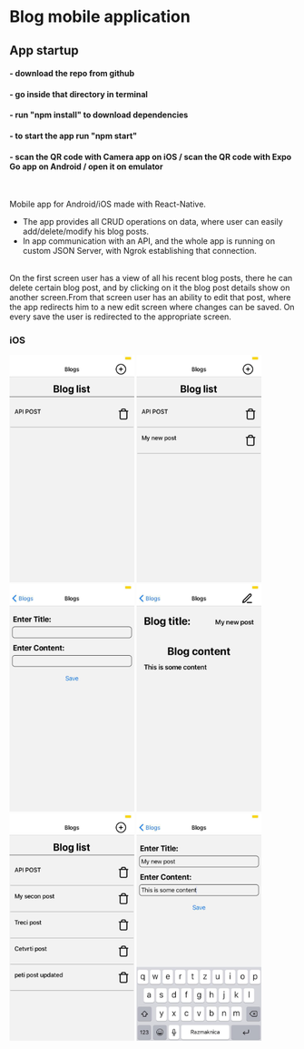 # Blog mobile application

## App startup

#### - download the repo from github 
#### - go inside that directory in terminal 
#### - run "npm install" to download dependencies 
#### - to start the app run "npm start"
#### - scan the QR code with Camera app on iOS / scan the QR code with Expo Go app on Android / open it on emulator 

<br />

Mobile app for Android/iOS made with React-Native. 
- The app provides all CRUD operations on data, where user can easily add/delete/modify his blog posts.
- In app communication with an API, and the whole app is running on custom JSON Server, with Ngrok establishing that connection. 
<br />
On the first screen user has a view of all his recent blog posts, there he can delete certain blog post, and by clicking on it the blog post details show 
on another screen.From that screen user has an ability to edit that post, where the app redirects him to a new edit screen where changes can be saved.
On every save the user is redirected to the appropriate screen.


### iOS

<img src="assets/AppImages/blog1.jpg" width="220" height="400">  <img src="assets/AppImages/blog2.jpg" width="220" height="400">
<img src="assets/AppImages/blog3.jpg" width="220" height="400">  <img src="assets/AppImages/blog4.jpg" width="220" height="400">    
<img src="assets/AppImages/blog5.jpg" width="220" height="400">  <img src="assets/AppImages/blog6.jpg" width="220" height="400"> 



